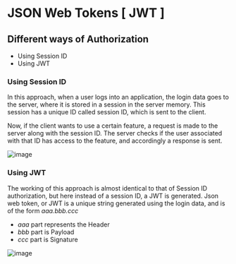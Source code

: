# JSON Web Tokens [ JWT ]
## Different ways of Authorization
- Using Session ID
- Using JWT
### Using Session ID
In this approach, when a user logs into an application, the login data goes to the server, where it is stored in a session in the server memory. This session has a unique ID called session ID, which is sent to the client. 

Now, if the client wants to use a certain feature, a request is made to the server along with the session ID. The server checks if the user associated with that ID has access to the feature, and accordingly a response is sent.

![image](https://github.com/user-attachments/assets/ec4c74e3-f3ee-422c-98e8-b7d0da351a9c)


### Using JWT
The working of this approach is almost identical to that of Session ID authorization, but here instead of a session ID, a JWT is generated.
Json web token, or JWT is a unique string generated using the login data, and is of the form _aaa.bbb.ccc_

- _aaa_ part represents the Header
- _bbb_ part is Payload
- _ccc_ part is Signature

![image](https://github.com/user-attachments/assets/b9e80c37-1219-46f1-8179-4c41198e91fb)
